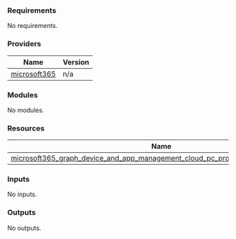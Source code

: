 <!-- BEGIN_TF_DOCS -->
### Requirements

No requirements.

### Providers

| Name | Version |
|------|---------|
| <a name="provider_microsoft365"></a> [microsoft365](#provider_microsoft365) | n/a |

### Modules

No modules.

### Resources

| Name | Type |
|------|------|
| [microsoft365_graph_device_and_app_management_cloud_pc_provisioning_policy.example](https://registry.terraform.io/providers/hashicorp/microsoft365/latest/docs/resources/graph_device_and_app_management_cloud_pc_provisioning_policy) | resource |

### Inputs

No inputs.

### Outputs

No outputs.
<!-- END_TF_DOCS -->